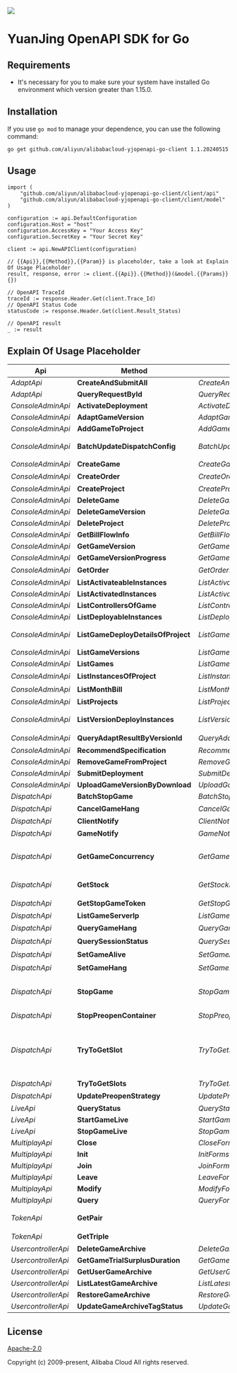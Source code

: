 ![](https://aliyunsdk-pages.alicdn.com/icons/AlibabaCloud.svg)

# YuanJing OpenAPI SDK for Go

## Requirements
- It's necessary for you to make sure your system have installed Go environment which version greater than 1.15.0.

## Installation
If you use `go mod` to manage your dependence, you can use the following command:
```
go get github.com/aliyun/alibabacloud-yjopenapi-go-client 1.1.20240515
```

## Usage
```
import (
    "github.com/aliyun/alibabacloud-yjopenapi-go-client/client/api"
    "github.com/aliyun/alibabacloud-yjopenapi-go-client/client/model"
)

configuration := api.DefaultConfiguration
configuration.Host = "host"
configuration.AccessKey = "Your Access Key"
configuration.SecretKey = "Your Secret Key"

client := api.NewAPIClient(configuration)

// {{Api}},{{Method}},{{Param}} is placeholder, take a look at Explain Of Usage Placeholder
result, response, error := client.{{Api}}.{{Method}}(&model.{{Params}}{})

// OpenAPI TraceId
traceId := response.Header.Get(client.Trace_Id)
// OpenAPI Status Code
statusCode := response.Header.Get(client.Result_Status)

// OpenAPI result
_ := result
```

## Explain Of Usage Placeholder

| Api | Method | Params | Result | Description |
| ------------ | ------------- | ------------- | ------------- | ------------- |
 | *AdaptApi* | **CreateAndSubmitAll** | *CreateAndSubmitAllForms*  | *AdaptCreateAndSubmitAllResult* | createAndSubmitAll |
 | *AdaptApi* | **QueryRequestById** | *QueryRequestByIdForms*  | *AdaptQueryRequestByIdResult* | queryRequestById |
 | *ConsoleAdminApi* | **ActivateDeployment** | *ActivateDeploymentForms*  | *ConsoleAdminActivateDeploymentResult* |  |
 | *ConsoleAdminApi* | **AdaptGameVersion** | *AdaptGameVersionForms*  | *ConsoleAdminAdaptGameVersionResult* |  |
 | *ConsoleAdminApi* | **AddGameToProject** | *AddGameToProjectForms*  | *ConsoleAdminAddGameToProjectResult* |  |
 | *ConsoleAdminApi* | **BatchUpdateDispatchConfig** | *BatchUpdateDispatchConfigForms*  | *ConsoleAdminBatchUpdateDispatchConfigResult* | 批量更新游戏各自调度配置 |
 | *ConsoleAdminApi* | **CreateGame** | *CreateGameForms*  | *ConsoleAdminCreateGameResult* |  |
 | *ConsoleAdminApi* | **CreateOrder** | *CreateOrderForms*  | *ConsoleAdminCreateOrderResult* | 订单下单 |
 | *ConsoleAdminApi* | **CreateProject** | *CreateProjectForms*  | *ConsoleAdminCreateProjectResult* |  |
 | *ConsoleAdminApi* | **DeleteGame** | *DeleteGameForms*  | *ConsoleAdminDeleteGameResult* |  |
 | *ConsoleAdminApi* | **DeleteGameVersion** | *DeleteGameVersionForms*  | *ConsoleAdminDeleteGameVersionResult* |  |
 | *ConsoleAdminApi* | **DeleteProject** | *DeleteProjectForms*  | *ConsoleAdminDeleteProjectResult* |  |
 | *ConsoleAdminApi* | **GetBillFlowInfo** | *GetBillFlowInfoForms*  | *ConsoleAdminGetBillFlowInfoResult* |  |
 | *ConsoleAdminApi* | **GetGameVersion** | *GetGameVersionForms*  | *ConsoleAdminGetGameVersionResult* |  |
 | *ConsoleAdminApi* | **GetGameVersionProgress** | *GetGameVersionProgressForms*  | *ConsoleAdminGetGameVersionProgressResult* |  |
 | *ConsoleAdminApi* | **GetOrder** | *GetOrderForms*  | *ConsoleAdminGetOrderResult* | 查询订单 |
 | *ConsoleAdminApi* | **ListActivateableInstances** | *ListActivateableInstancesForms*  | *ConsoleAdminListActivateableInstancesResult* |  |
 | *ConsoleAdminApi* | **ListActivatedInstances** | *ListActivatedInstancesForms*  | *ConsoleAdminListActivatedInstancesResult* |  |
 | *ConsoleAdminApi* | **ListControllersOfGame** | *ListControllersOfGameForms*  | *ConsoleAdminListControllersOfGameResult* |  |
 | *ConsoleAdminApi* | **ListDeployableInstances** | *ListDeployableInstancesForms*  | *ConsoleAdminListDeployableInstancesResult* |  |
 | *ConsoleAdminApi* | **ListGameDeployDetailsOfProject** | *ListGameDeployDetailsOfProjectForms*  | *ConsoleAdminListGameDeployDetailsOfProjectResult* | 获取项目下游戏部署版本信息。 |
 | *ConsoleAdminApi* | **ListGameVersions** | *ListGameVersionsForms*  | *ConsoleAdminListGameVersionsResult* |  |
 | *ConsoleAdminApi* | **ListGames** | *ListGamesForms*  | *ConsoleAdminListGamesResult* |  |
 | *ConsoleAdminApi* | **ListInstancesOfProject** | *ListInstancesOfProjectForms*  | *ConsoleAdminListInstancesOfProjectResult* | 分页获取项目中的实例 |
 | *ConsoleAdminApi* | **ListMonthBill** | *ListMonthBillForms*  | *ConsoleAdminListMonthBillResult* | 月度账单列表 |
 | *ConsoleAdminApi* | **ListProjects** | *ListProjectsForms*  | *ConsoleAdminListProjectsResult* |  |
 | *ConsoleAdminApi* | **ListVersionDeployInstances** | *ListVersionDeployInstancesForms*  | *ConsoleAdminListVersionDeployInstancesResult* | 获取项目下游戏版本的部署实例信息。 |
 | *ConsoleAdminApi* | **QueryAdaptResultByVersionId** | *QueryAdaptResultByVersionIdForms*  | *ConsoleAdminQueryAdaptResultByVersionIdResult* | 查询适配结果 |
 | *ConsoleAdminApi* | **RecommendSpecification** | *RecommendSpecificationForms*  | *ConsoleAdminRecommendSpecificationResult* |  |
 | *ConsoleAdminApi* | **RemoveGameFromProject** | *RemoveGameFromProjectForms*  | *ConsoleAdminRemoveGameFromProjectResult* |  |
 | *ConsoleAdminApi* | **SubmitDeployment** | *SubmitDeploymentForms*  | *ConsoleAdminSubmitDeploymentResult* |  |
 | *ConsoleAdminApi* | **UploadGameVersionByDownload** | *UploadGameVersionByDownloadForms*  | *ConsoleAdminUploadGameVersionByDownloadResult* |  |
 | *DispatchApi* | **BatchStopGame** | *BatchStopGameForms*  | *BatchStopGameResult* |  |
 | *DispatchApi* | **CancelGameHang** | *CancelGameHangForms*  | *CancelGameHangResult* | 取消游戏挂机 |
 | *DispatchApi* | **ClientNotify** | *ClientNotifyForms*  | *ClientNotifyResult* | clientNotify |
 | *DispatchApi* | **GameNotify** | *GameNotifyForms*  | *GameNotifyResult* | 游戏通知接口 |
 | *DispatchApi* | **GetGameConcurrency** | *GetGameConcurrencyForms*  | *GetGameConcurrencyResult* | 调用GetGameConcurrency获取游戏当前并发数 |
 | *DispatchApi* | **GetStock** | *GetStockForms*  | *GetStockResult* | 调用GetStock获取游戏当前库存 |
 | *DispatchApi* | **GetStopGameToken** | *GetStopGameTokenForms*  | *GetStopGameTokenResult* | 全量踢下线获取token |
 | *DispatchApi* | **ListGameServerIp** | *ListGameServerIpForms*  | *ListGameServerIpResult* |  |
 | *DispatchApi* | **QueryGameHang** | *QueryGameHangForms*  | *QueryGameHangResult* | 查询游戏挂机状态 |
 | *DispatchApi* | **QuerySessionStatus** | *QuerySessionStatusForms*  | *QuerySessionStatusResult* | 查询会话当前状态 |
 | *DispatchApi* | **SetGameAlive** | *SetGameAliveForms*  | *SetGameAliveResult* | 设置游戏可运行时长 |
 | *DispatchApi* | **SetGameHang** | *SetGameHangForms*  | *SetGameHangResult* | 设置游戏挂机 |
 | *DispatchApi* | **StopGame** | *StopGameForms*  | *StopGameResult* | 服务端发起，停止某个用户的某个游戏的某个会话 |
 | *DispatchApi* | **StopPreopenContainer** | *StopPreopenContainerForms*  | *StopPreopenContainerResult* | 停止预开容器 |
 | *DispatchApi* | **TryToGetSlot** | *TryToGetSlotForms*  | *TryToGetSlotResult* | 为用户调度分配游戏容器，容器一旦分配成功会被锁住，一段时间内不再分配给其他用户，过期释放。 |
 | *DispatchApi* | **TryToGetSlots** | *TryToGetSlotsForms*  | *TryToGetSlotsResult* | tryToGetSlots |
 | *DispatchApi* | **UpdatePreopenStrategy** | *UpdatePreopenStrategyForms*  | *UpdatePreopenStrategyResult* | 更新预开预起策略 |
 | *LiveApi* | **QueryStatus** | *QueryStatusForms*  | *LiveQueryStatusResult* |  |
 | *LiveApi* | **StartGameLive** | *StartGameLiveForms*  | *LiveStartGameLiveResult* |  |
 | *LiveApi* | **StopGameLive** | *StopGameLiveForms*  | *LiveStopGameLiveResult* |  |
 | *MultiplayApi* | **Close** | *CloseForms*  | *MultiplayCloseResult* |  |
 | *MultiplayApi* | **Init** | *InitForms*  | *MultiplayInitResult* |  |
 | *MultiplayApi* | **Join** | *JoinForms*  | *MultiplayJoinResult* |  |
 | *MultiplayApi* | **Leave** | *LeaveForms*  | *MultiplayLeaveResult* |  |
 | *MultiplayApi* | **Modify** | *ModifyForms*  | *MultiplayModifyResult* |  |
 | *MultiplayApi* | **Query** | *QueryForms*  | *MultiplayQueryResult* |  |
 | *TokenApi* | **GetPair** |   | *GetPairResult* | 获取临时安全令牌(二元组) |
 | *TokenApi* | **GetTriple** |   | *GetTripleResult* | 获取临时安全令牌 |
 | *UsercontrollerApi* | **DeleteGameArchive** | *DeleteGameArchiveForms*  | *UsercontrollerDeleteGameArchiveResult* |  |
 | *UsercontrollerApi* | **GetGameTrialSurplusDuration** | *GetGameTrialSurplusDurationForms*  | *UsercontrollerGetGameTrialSurplusDurationResult* |  |
 | *UsercontrollerApi* | **GetUserGameArchive** | *GetUserGameArchiveForms*  | *UsercontrollerGetUserGameArchiveResult* |  |
 | *UsercontrollerApi* | **ListLatestGameArchive** | *ListLatestGameArchiveForms*  | *UsercontrollerListLatestGameArchiveResult* |  |
 | *UsercontrollerApi* | **RestoreGameArchive** | *RestoreGameArchiveForms*  | *UsercontrollerRestoreGameArchiveResult* |  |
 | *UsercontrollerApi* | **UpdateGameArchiveTagStatus** | *UpdateGameArchiveTagStatusForms*  | *UsercontrollerUpdateGameArchiveTagStatusResult* |  |

## License
[Apache-2.0](http://www.apache.org/licenses/LICENSE-2.0)

Copyright (c) 2009-present, Alibaba Cloud All rights reserved.


